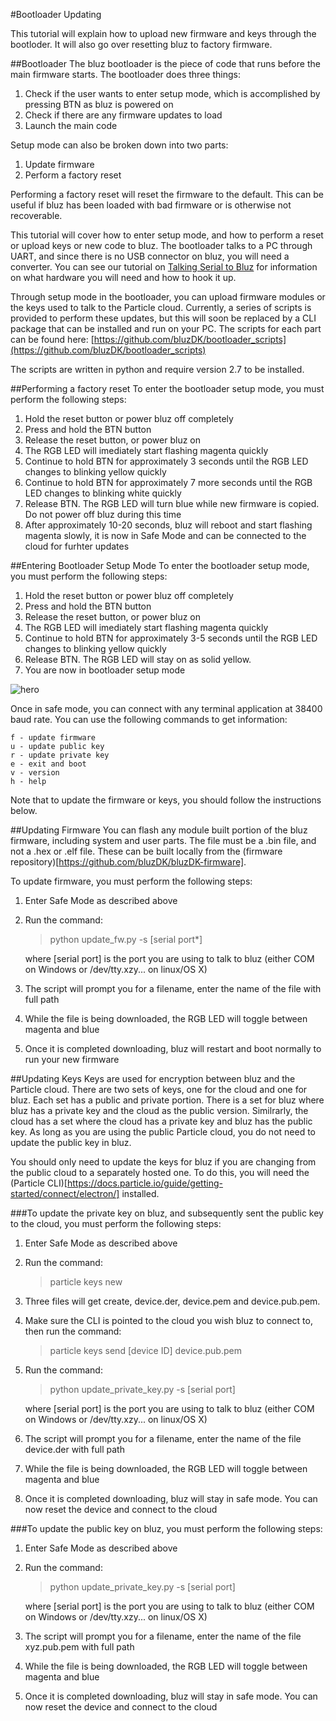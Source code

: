 #Bootloader Updating

This tutorial will explain how to upload new firmware and keys through the bootloder. It will also go over resetting bluz to factory firmware.

##Bootloader
The bluz bootloader is the piece of code that runs before the main firmware starts. The bootloader does three things:

1. Check if the user wants to enter setup mode, which is accomplished by pressing BTN as bluz is powered on
2. Check if there are any firmware updates to load
3. Launch the main code

Setup mode can also be broken down into two parts:

1. Update firmware
2. Perform a factory reset

Performing a factory reset will reset the firmware to the default. This can be useful if bluz has been loaded with bad firmware
or is otherwise not recoverable.

This tutorial will cover how to enter setup mode, and how to perform a reset or upload keys or new code to bluz. The bootloader talks to a
PC through UART, and since there is no USB connector on bluz, you will need a converter. You can see our tutorial on
[Talking Serial to Bluz](../tutorials/serial.md) for information on what hardware you will need and how to hook it up.

Through setup mode in the bootloader, you can upload firmware modules or the keys used to talk to the Particle cloud.
Currently, a series of scripts is provided to perform these updates, but this will soon be replaced by a CLI package that
can be installed and run on your PC. The scripts for each part can be found here: [https://github.com/bluzDK/bootloader_scripts](https://github.com/bluzDK/bootloader_scripts)

The scripts are written in python and require version 2.7 to be installed.

##Performing a factory reset
To enter the bootloader setup mode, you must perform the following steps:

1. Hold the reset button or power bluz off completely
2. Press and hold the BTN button
3. Release the reset button, or power bluz on
4. The RGB LED will imediately start flashing magenta quickly
5. Continue to hold BTN for approximately 3 seconds until the RGB LED changes to blinking yellow quickly
5. Continue to hold BTN for approximately 7 more seconds until the RGB LED changes to blinking white quickly
6. Release BTN. The RGB LED will turn blue while new firmware is copied. Do not power off bluz during this time
7. After approximately 10-20 seconds, bluz will reboot and start flashing magenta slowly, it is now in Safe Mode and can be
connected to the cloud for furhter updates


##Entering Bootloader Setup Mode
To enter the bootloader setup mode, you must perform the following steps:

1. Hold the reset button or power bluz off completely
2. Press and hold the BTN button
3. Release the reset button, or power bluz on
4. The RGB LED will imediately start flashing magenta quickly
5. Continue to hold BTN for approximately 3-5 seconds until the RGB LED changes to blinking yellow quickly
6. Release BTN. The RGB LED will stay on as solid yellow.
7. You are now in bootloader setup mode

![hero](/img/bootloader_setup.jpg)

Once in safe mode, you can connect with any terminal application at 38400 baud rate. You can use the following commands to get information:

    f - update firmware
    u - update public key
    r - update private key
    e - exit and boot
    v - version
    h - help

Note that to update the firmware or keys, you should follow the instructions below.

##Updating Firmware
You can flash any module built portion of the bluz firmware, including system and user parts. The file must be a .bin file,
and not a .hex or .elf file. These can be built locally from the (firmware repository)[https://github.com/bluzDK/bluzDK-firmware].

To update firmware, you must perform the following steps:

1. Enter Safe Mode as described above
2. Run the command:

    > python update_fw.py -s [serial port*]

    where [serial port] is the port you are using to talk to bluz (either COM on Windows or /dev/tty.xzy... on linux/OS X)

3. The script will prompt you for a filename, enter the name of the file with full path
4. While the file is being downloaded, the RGB LED will toggle between magenta and blue
5. Once it is completed downloading, bluz will restart and boot normally to run your new firmware


##Updating Keys
Keys are used for encryption between bluz and the Particle cloud. There are two sets of keys, one for the cloud and one for bluz. Each
set has a public and private portion. There is a set for bluz where bluz has a private key and the cloud as the public version.
Similrarly, the cloud has a set where the cloud has a private key and bluz has the public key. As long as you are using the public
Particle cloud, you do not need to update the public key in bluz.

You should only need to update the keys for bluz if you are changing from the public cloud to a separately hosted one. To do this, you
will need the (Particle CLI)[https://docs.particle.io/guide/getting-started/connect/electron/] installed.

###To update the private key on bluz, and subsequently sent the public key to the cloud, you must perform the following steps:

1. Enter Safe Mode as described above
2. Run the command:

    > particle keys new

3. Three files will get create, device.der, device.pem and device.pub.pem.
4. Make sure the CLI is pointed to the cloud you wish bluz to connect to, then run the command:

    > particle keys send [device ID] device.pub.pem

5. Run the command:

    > python update_private_key.py -s [serial port]

    where [serial port] is the port you are using to talk to bluz (either COM on Windows or /dev/tty.xzy... on linux/OS X)

6. The script will prompt you for a filename, enter the name of the file device.der with full path
7. While the file is being downloaded, the RGB LED will toggle between magenta and blue
8. Once it is completed downloading, bluz will stay in safe mode. You can now reset the device and connect to the cloud


###To update the public key on bluz, you must perform the following steps:

1. Enter Safe Mode as described above
2. Run the command:

    > python update_private_key.py -s [serial port]

    where [serial port] is the port you are using to talk to bluz (either COM on Windows or /dev/tty.xzy... on linux/OS X)

3. The script will prompt you for a filename, enter the name of the file xyz.pub.pem with full path
4. While the file is being downloaded, the RGB LED will toggle between magenta and blue
5. Once it is completed downloading, bluz will stay in safe mode. You can now reset the device and connect to the cloud
